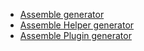 
* [Assemble generator](https://github.com/assemble/generator-assemble)
* [Assemble Helper generator](https://github.com/assemble/generator-helper)
* [Assemble Plugin generator](https://github.com/assemble/generator-plugin)